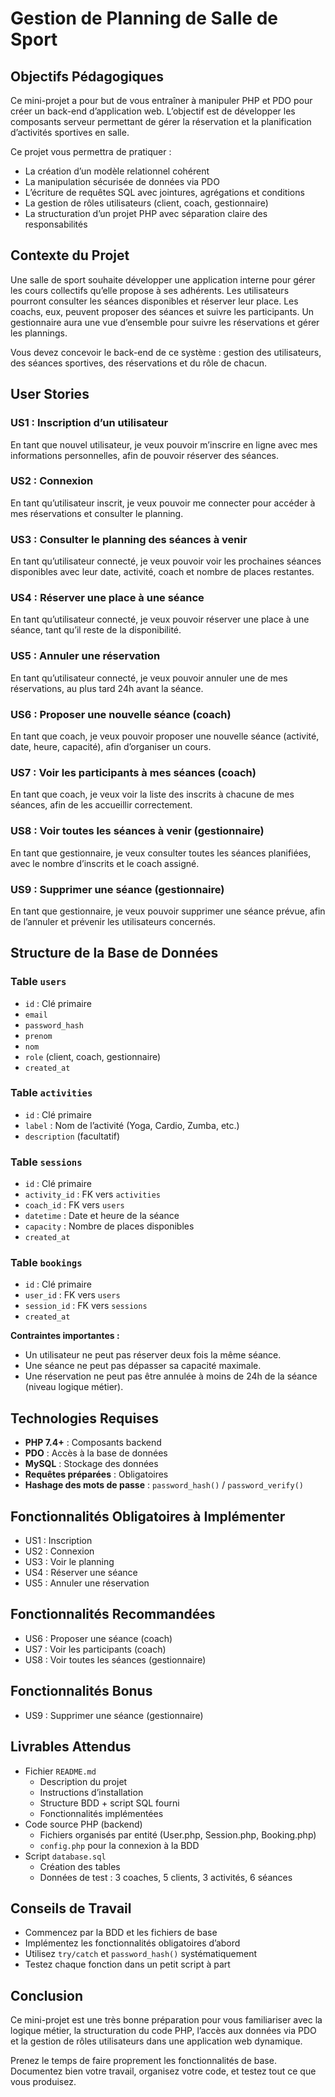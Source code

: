 # **Gestion de Planning de Salle de Sport**

## Objectifs Pédagogiques

Ce mini-projet a pour but de vous entraîner à manipuler PHP et PDO pour créer un back-end d’application web. L’objectif est de développer les composants serveur permettant de gérer la réservation et la planification d’activités sportives en salle.

Ce projet vous permettra de pratiquer :

- La création d’un modèle relationnel cohérent
- La manipulation sécurisée de données via PDO
- L’écriture de requêtes SQL avec jointures, agrégations et conditions
- La gestion de rôles utilisateurs (client, coach, gestionnaire)
- La structuration d’un projet PHP avec séparation claire des responsabilités

## Contexte du Projet

Une salle de sport souhaite développer une application interne pour gérer les cours collectifs qu’elle propose à ses adhérents. Les utilisateurs pourront consulter les séances disponibles et réserver leur place. Les coachs, eux, peuvent proposer des séances et suivre les participants. Un gestionnaire aura une vue d’ensemble pour suivre les réservations et gérer les plannings.

Vous devez concevoir le back-end de ce système : gestion des utilisateurs, des séances sportives, des réservations et du rôle de chacun.

## User Stories

### US1 : Inscription d’un utilisateur

En tant que nouvel utilisateur, je veux pouvoir m’inscrire en ligne avec mes informations personnelles, afin de pouvoir réserver des séances.

### US2 : Connexion

En tant qu’utilisateur inscrit, je veux pouvoir me connecter pour accéder à mes réservations et consulter le planning.

### US3 : Consulter le planning des séances à venir

En tant qu’utilisateur connecté, je veux pouvoir voir les prochaines séances disponibles avec leur date, activité, coach et nombre de places restantes.

### US4 : Réserver une place à une séance

En tant qu’utilisateur connecté, je veux pouvoir réserver une place à une séance, tant qu’il reste de la disponibilité.

### US5 : Annuler une réservation

En tant qu’utilisateur connecté, je veux pouvoir annuler une de mes réservations, au plus tard 24h avant la séance.

### US6 : Proposer une nouvelle séance (coach)

En tant que coach, je veux pouvoir proposer une nouvelle séance (activité, date, heure, capacité), afin d’organiser un cours.

### US7 : Voir les participants à mes séances (coach)

En tant que coach, je veux voir la liste des inscrits à chacune de mes séances, afin de les accueillir correctement.

### US8 : Voir toutes les séances à venir (gestionnaire)

En tant que gestionnaire, je veux consulter toutes les séances planifiées, avec le nombre d’inscrits et le coach assigné.

### US9 : Supprimer une séance (gestionnaire)

En tant que gestionnaire, je veux pouvoir supprimer une séance prévue, afin de l’annuler et prévenir les utilisateurs concernés.

## Structure de la Base de Données

### Table `users`

- `id` : Clé primaire
- `email`
- `password_hash`
- `prenom`
- `nom`
- `role` (client, coach, gestionnaire)
- `created_at`

### Table `activities`

- `id` : Clé primaire
- `label` : Nom de l’activité (Yoga, Cardio, Zumba, etc.)
- `description` (facultatif)

### Table `sessions`

- `id` : Clé primaire
- `activity_id` : FK vers `activities`
- `coach_id` : FK vers `users`
- `datetime` : Date et heure de la séance
- `capacity` : Nombre de places disponibles
- `created_at`

### Table `bookings`

- `id` : Clé primaire
- `user_id` : FK vers `users`
- `session_id` : FK vers `sessions`
- `created_at`

**Contraintes importantes :**

- Un utilisateur ne peut pas réserver deux fois la même séance.
- Une séance ne peut pas dépasser sa capacité maximale.
- Une réservation ne peut pas être annulée à moins de 24h de la séance (niveau logique métier).

## Technologies Requises

- **PHP 7.4+** : Composants backend
- **PDO** : Accès à la base de données
- **MySQL** : Stockage des données
- **Requêtes préparées** : Obligatoires
- **Hashage des mots de passe** : `password_hash()` / `password_verify()`

## Fonctionnalités Obligatoires à Implémenter

- US1 : Inscription
- US2 : Connexion
- US3 : Voir le planning
- US4 : Réserver une séance
- US5 : Annuler une réservation

## Fonctionnalités Recommandées

- US6 : Proposer une séance (coach)
- US7 : Voir les participants (coach)
- US8 : Voir toutes les séances (gestionnaire)

## Fonctionnalités Bonus

- US9 : Supprimer une séance (gestionnaire)

## Livrables Attendus

- Fichier `README.md`
    - Description du projet
    - Instructions d’installation
    - Structure BDD + script SQL fourni
    - Fonctionnalités implémentées
- Code source PHP (backend)
    - Fichiers organisés par entité (User.php, Session.php, Booking.php)
    - `config.php` pour la connexion à la BDD
- Script `database.sql`
    - Création des tables
    - Données de test : 3 coaches, 5 clients, 3 activités, 6 séances

## Conseils de Travail

- Commencez par la BDD et les fichiers de base
- Implémentez les fonctionnalités obligatoires d’abord
- Utilisez `try/catch` et `password_hash()` systématiquement
- Testez chaque fonction dans un petit script à part

## Conclusion

Ce mini-projet est une très bonne préparation pour vous familiariser avec la logique métier, la structuration du code PHP, l’accès aux données via PDO et la gestion de rôles utilisateurs dans une application web dynamique.

Prenez le temps de faire proprement les fonctionnalités de base. Documentez bien votre travail, organisez votre code, et testez tout ce que vous produisez.